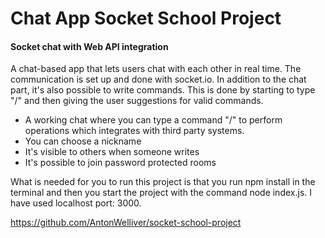 # Chat App Socket School Project

#### Socket chat with Web API integration

A chat-based app that lets users chat with each other in real time. The communication is set up and done with socket.io. In addition to the chat part, it's also possible to write commands. This is done by starting to type "/" and then giving the user suggestions for valid commands.

- A working chat where you can type a command "/" to perform operations which integrates with third party systems.
- You can choose a nickname
- It's visible to others when someone writes
- It's possible to join password protected rooms

What is needed for you to run this project is that you run npm install in the terminal and then you start the project with the command node index.js. I have used localhost port: 3000.

https://github.com/AntonWelliver/socket-school-project
